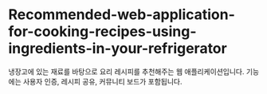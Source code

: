 # Recommended-web-application-for-cooking-recipes-using-ingredients-in-your-refrigerator
냉장고에 있는 재료를 바탕으로 요리 레시피를 추천해주는 웹 애플리케이션입니다. 기능에는 사용자 인증, 레시피 공유, 커뮤니티 보드가 포함됩니다.
